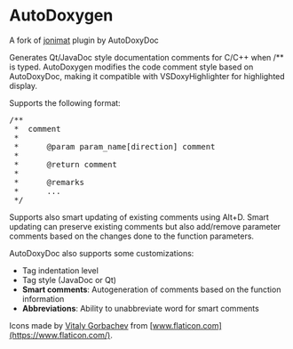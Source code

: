 # AutoDoxygen
A fork of [jonimat](https://marketplace.visualstudio.com/items?itemName=jonimat.AutoDoxyDoc) plugin by AutoDoxyDoc

Generates Qt/JavaDoc style documentation comments for C/C++ when /** is typed.
AutoDoxygen modifies the code comment style based on AutoDoxyDoc, making it compatible with VSDoxyHighlighter for highlighted display.

Supports the following format:
<pre>
/**
 *  comment
 *
 *      @param param_name[direction] comment
 *
 *      @return comment
 *
 *      @remarks
 *      ...
 */
</pre>

Supports also smart updating of existing comments using Alt+D. Smart updating
can preserve existing comments but also add/remove parameter comments based on the changes
done to the function parameters.

AutoDoxyDoc also supports some customizations:
- Tag indentation level
- Tag style (JavaDoc or Qt)
- **Smart comments**: Autogeneration of comments based on the function information
- **Abbreviations**: Ability to unabbreviate word for smart comments

Icons made by [Vitaly Gorbachev](https://www.flaticon.com/free-icon/document_2301329) from [www.flaticon.com](https://www.flaticon.com/).
